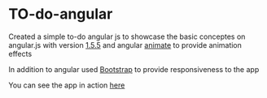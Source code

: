 # TO-do-angular

Created a simple to-do angular js to showcase the basic conceptes on angular.js with version [1.5.5](https://cdnjs.cloudflare.com/ajax/libs/angular.js/1.5.5/angular.min.js) and angular [animate](https://cdnjs.cloudflare.com/ajax/libs/angular.js/1.5.5/angular-animate.min.js) to provide animation effects

In addition to angular used [Bootstrap](http://getbootstrap.com/css/) to provide responsiveness to the app

You can see the app in action [here](http://codepen.io/shah-0721/full/mAPRgr/)
